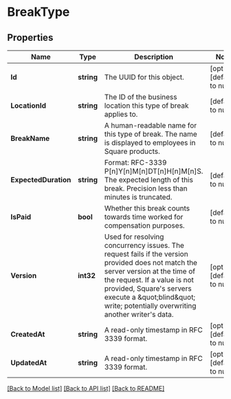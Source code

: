 # BreakType

## Properties

 Name                 | Type       | Description                                                                                                                                                                                                                                                                               | Notes                        
----------------------|------------|-------------------------------------------------------------------------------------------------------------------------------------------------------------------------------------------------------------------------------------------------------------------------------------------|------------------------------
 **Id**               | **string** | The UUID for this object.                                                                                                                                                                                                                                                                 | [optional] [default to null] 
 **LocationId**       | **string** | The ID of the business location this type of break applies to.                                                                                                                                                                                                                            | [default to null]            
 **BreakName**        | **string** | A human-readable name for this type of break. The name is displayed to employees in Square products.                                                                                                                                                                                      | [default to null]            
 **ExpectedDuration** | **string** | Format: RFC-3339 P[n]Y[n]M[n]DT[n]H[n]M[n]S. The expected length of this break. Precision less than minutes is truncated.                                                                                                                                                                 | [default to null]            
 **IsPaid**           | **bool**   | Whether this break counts towards time worked for compensation purposes.                                                                                                                                                                                                                  | [default to null]            
 **Version**          | **int32**  | Used for resolving concurrency issues. The request fails if the version provided does not match the server version at the time of the request. If a value is not provided, Square&#x27;s servers execute a \&quot;blind\&quot; write; potentially overwriting another writer&#x27;s data. | [optional] [default to null] 
 **CreatedAt**        | **string** | A read-only timestamp in RFC 3339 format.                                                                                                                                                                                                                                                 | [optional] [default to null] 
 **UpdatedAt**        | **string** | A read-only timestamp in RFC 3339 format.                                                                                                                                                                                                                                                 | [optional] [default to null] 

[[Back to Model list]](../README.md#documentation-for-models) [[Back to API list]](../README.md#documentation-for-api-endpoints) [[Back to README]](../README.md)


